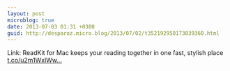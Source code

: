 ```yaml
---
layout: post
microblog: true
date: 2013-07-03 01:31 +0300
guid: http://desparoz.micro.blog/2013/07/02/t352192950173839360.html
---
```

Link: ReadKit for Mac keeps your reading together in one fast, stylish place [t.co/u2m1WxlWw...](http://t.co/u2m1WxlWwb)
